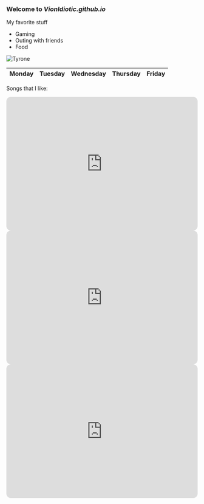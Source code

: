 ### Welcome to *Vionldiotic.github.io*

 My favorite stuff
- Gaming
- Outing with friends
- Food

![Tyrone](https://i.ytimg.com/vi/iS6pDY_VSRI/maxresdefault.jpg)



| Monday | Tuesday| Wednesday| Thursday| Friday|
|--------|--------|----------|---------|-------|


Songs that I like:
<iframe style="border-radius:12px" src="https://open.spotify.com/embed/track/0fWkWSpXp1V8nWslbA25Sg?utm_source=generator" width="100%" height="352" frameBorder="0" allowfullscreen="" allow="autoplay; clipboard-write; encrypted-media; fullscreen; picture-in-picture" loading="lazy"></iframe>

<iframe style="border-radius:12px" src="https://open.spotify.com/embed/track/7umZiitjVsEjMQ6HNddpUI?utm_source=generator" width="100%" height="352" frameBorder="0" allowfullscreen="" allow="autoplay; clipboard-write; encrypted-media; fullscreen; picture-in-picture" loading="lazy"></iframe>

<iframe style="border-radius:12px" src="https://open.spotify.com/embed/track/1Z2FvDFZSDQ23s4BDqpWqZ?utm_source=generator" width="100%" height="352" frameBorder="0" allowfullscreen="" allow="autoplay; clipboard-write; encrypted-media; fullscreen; picture-in-picture" loading="lazy"></iframe>
